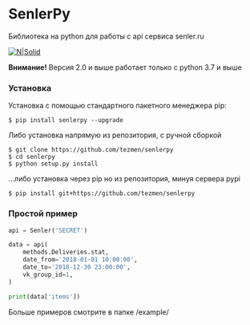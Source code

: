 # SenlerPy

Библиотека на python для работы с api сервиса senler.ru

[![N|Solid](https://img.shields.io/pypi/pyversions/smsactivateru.svg)](https://pypi.python.org/pypi/smsactivateru)

**Внимание!**
Версия 2.0 и выше работает только с python 3.7 и выше

### Установка
Установка с помощью стандартного пакетного менеджера pip:
```
$ pip install senlerpy --upgrade
```
Либо установка напрямую из репозитория, с ручной сборкой
```
$ git clone https://github.com/tezmen/senlerpy
$ cd senlerpy
$ python setup.py install
```
...либо установка через pip но из репозитория, минуя сервера pypi
```
$ pip install git+https://github.com/tezmen/senlerpy
```
### Простой пример
```python
api = Senler('SECRET')

data = api(
	methods.Deliveries.stat,
	date_from='2018-01-01 10:00:00',
	date_to='2018-12-30 23:00:00',
	vk_group_id=1,
)

print(data['items'])
```
Больше примеров смотрите в папке /example/